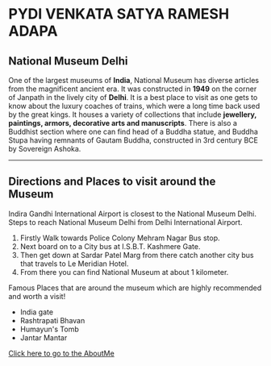 # PYDI VENKATA SATYA RAMESH ADAPA
## National Museum Delhi
One of the largest museums of **India**, National Museum has diverse articles from the magnificent ancient era. It was constructed in **1949** on the corner of Janpath in the lively city of **Delhi**. It is a best place to visit as one gets to know about the luxury coaches of trains, which were a long time back used by the great kings. It houses a variety of collections that include **jewellery, paintings, armors, decorative arts and manuscripts**. There is also a Buddhist section where one can find head of a Buddha statue, and Buddha Stupa having remnants of Gautam Buddha, constructed in 3rd century BCE by Sovereign Ashoka.

*****

## Directions and Places to visit around the Museum
Indira Gandhi International Airport is closest to the National Museum Delhi. Steps to reach National Museum Delhi from Delhi International Airport. 
1. Firstly Walk towards Police Colony Mehram Nagar Bus stop.
2. Next board on to a City bus at I.S.B.T. Kashmere Gate. 
3. Then get down at Sardar Patel Marg from there catch another city bus that travels to Le Meridian Hotel.
4. From there you can find National Museum at about 1 kilometer.

Famous Places that are around the museum which are highly recommended and worth a visit!
* India gate
* Rashtrapati Bhavan
* Humayun's Tomb
* Jantar Mantar


[Click here to go to the AboutMe](AboutMe.md)
